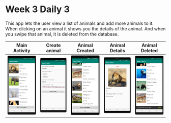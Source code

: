 # Week 3 Daily 3

This app lets the user view a list of animals and add more animals to it.
When clicking on an animal it shows you the details of the animal.
And when you swipe that animal, it is deleted from the database.

Main Activity | Create animal | Animal Created | Animal Details | Animal Deleted
--- | --- | --- | --- | --- 
![alt text][image1] | ![alt text][image2] | ![alt text][image3] | ![alt text][image4] | ![alt text][image5]


[image1]: https://github.com/a00512098/screenshots/blob/master/week3day3/device-2019-02-28-080320.png?raw=true "Main Activity"
[image2]: https://github.com/a00512098/screenshots/blob/master/week3day3/device-2019-02-28-080116.png?raw=true "Create Animal"
[image3]: https://github.com/a00512098/screenshots/blob/master/week3day3/device-2019-02-28-080144.png?raw=true "Animal Created"
[image4]: https://github.com/a00512098/screenshots/blob/master/week3day3/device-2019-02-28-080335.png?raw=true "Animal Details"
[image5]: https://github.com/a00512098/screenshots/blob/master/week3day3/device-2019-02-28-080242.png?raw=true "Animal Deleted"
